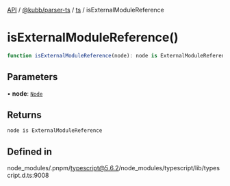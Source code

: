 [API](../../../../../packages.md) / [@kubb/parser-ts](../../../index.md) / [ts](../index.md) / isExternalModuleReference

# isExternalModuleReference()

```ts
function isExternalModuleReference(node): node is ExternalModuleReference
```

## Parameters

• **node**: [`Node`](../interfaces/Node.md)

## Returns

`node is ExternalModuleReference`

## Defined in

node\_modules/.pnpm/typescript@5.6.2/node\_modules/typescript/lib/typescript.d.ts:9008
